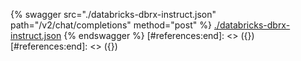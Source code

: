 [#references:start]: <> ({ "template": "openapi" })
[#references:start]: <> ({ "template": "openapi" })
{% swagger src="./databricks-dbrx-instruct.json" path="/v2/chat/completions" method="post" %}
[./databricks-dbrx-instruct.json](./databricks-dbrx-instruct.json)
{% endswagger %}
[#references:end]: <> ({})
[#references:end]: <> ({})
